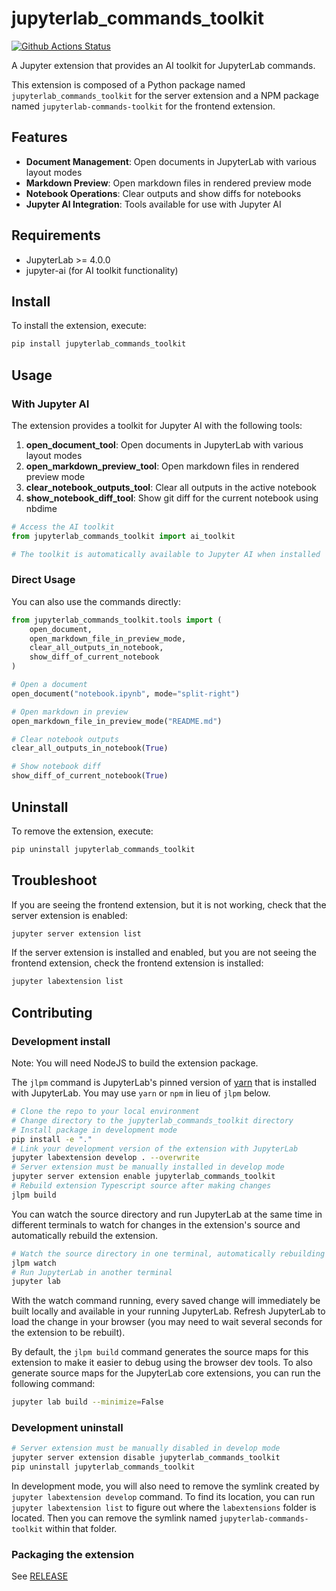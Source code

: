 # jupyterlab_commands_toolkit

[![Github Actions Status](https://github.com/jupyter-ai-contrib/jupyterlab-commands-toolkit/workflows/Build/badge.svg)](https://github.com/jupyter-ai-contrib/jupyterlab-commands-toolkit/actions/workflows/build.yml)

A Jupyter extension that provides an AI toolkit for JupyterLab commands.

This extension is composed of a Python package named `jupyterlab_commands_toolkit`
for the server extension and a NPM package named `jupyterlab-commands-toolkit`
for the frontend extension.

## Features

- **Document Management**: Open documents in JupyterLab with various layout modes
- **Markdown Preview**: Open markdown files in rendered preview mode
- **Notebook Operations**: Clear outputs and show diffs for notebooks
- **Jupyter AI Integration**: Tools available for use with Jupyter AI

## Requirements

- JupyterLab >= 4.0.0
- jupyter-ai (for AI toolkit functionality)

## Install

To install the extension, execute:

```bash
pip install jupyterlab_commands_toolkit
```

## Usage

### With Jupyter AI

The extension provides a toolkit for Jupyter AI with the following tools:

1. **open_document_tool**: Open documents in JupyterLab with various layout modes
2. **open_markdown_preview_tool**: Open markdown files in rendered preview mode  
3. **clear_notebook_outputs_tool**: Clear all outputs in the active notebook
4. **show_notebook_diff_tool**: Show git diff for the current notebook using nbdime

```python
# Access the AI toolkit
from jupyterlab_commands_toolkit import ai_toolkit

# The toolkit is automatically available to Jupyter AI when installed
```

### Direct Usage

You can also use the commands directly:

```python
from jupyterlab_commands_toolkit.tools import (
    open_document,
    open_markdown_file_in_preview_mode,
    clear_all_outputs_in_notebook,
    show_diff_of_current_notebook
)

# Open a document
open_document("notebook.ipynb", mode="split-right")

# Open markdown in preview
open_markdown_file_in_preview_mode("README.md")

# Clear notebook outputs
clear_all_outputs_in_notebook(True)

# Show notebook diff
show_diff_of_current_notebook(True)
```

## Uninstall

To remove the extension, execute:

```bash
pip uninstall jupyterlab_commands_toolkit
```

## Troubleshoot

If you are seeing the frontend extension, but it is not working, check
that the server extension is enabled:

```bash
jupyter server extension list
```

If the server extension is installed and enabled, but you are not seeing
the frontend extension, check the frontend extension is installed:

```bash
jupyter labextension list
```

## Contributing

### Development install

Note: You will need NodeJS to build the extension package.

The `jlpm` command is JupyterLab's pinned version of
[yarn](https://yarnpkg.com/) that is installed with JupyterLab. You may use
`yarn` or `npm` in lieu of `jlpm` below.

```bash
# Clone the repo to your local environment
# Change directory to the jupyterlab_commands_toolkit directory
# Install package in development mode
pip install -e "."
# Link your development version of the extension with JupyterLab
jupyter labextension develop . --overwrite
# Server extension must be manually installed in develop mode
jupyter server extension enable jupyterlab_commands_toolkit
# Rebuild extension Typescript source after making changes
jlpm build
```

You can watch the source directory and run JupyterLab at the same time in different terminals to watch for changes in the extension's source and automatically rebuild the extension.

```bash
# Watch the source directory in one terminal, automatically rebuilding when needed
jlpm watch
# Run JupyterLab in another terminal
jupyter lab
```

With the watch command running, every saved change will immediately be built locally and available in your running JupyterLab. Refresh JupyterLab to load the change in your browser (you may need to wait several seconds for the extension to be rebuilt).

By default, the `jlpm build` command generates the source maps for this extension to make it easier to debug using the browser dev tools. To also generate source maps for the JupyterLab core extensions, you can run the following command:

```bash
jupyter lab build --minimize=False
```

### Development uninstall

```bash
# Server extension must be manually disabled in develop mode
jupyter server extension disable jupyterlab_commands_toolkit
pip uninstall jupyterlab_commands_toolkit
```

In development mode, you will also need to remove the symlink created by `jupyter labextension develop`
command. To find its location, you can run `jupyter labextension list` to figure out where the `labextensions`
folder is located. Then you can remove the symlink named `jupyterlab-commands-toolkit` within that folder.

### Packaging the extension

See [RELEASE](RELEASE.md)
